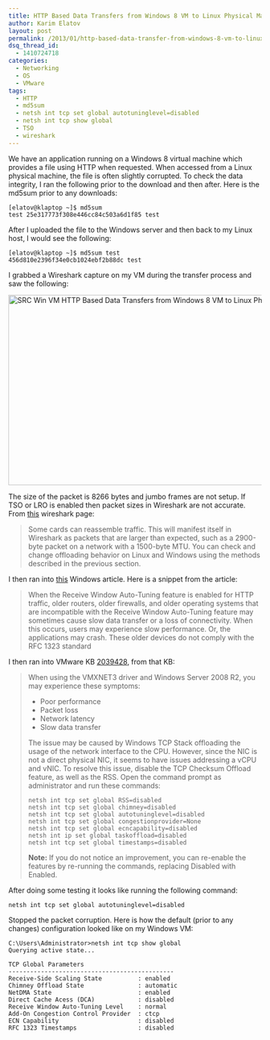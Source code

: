 ```yaml
---
title: HTTP Based Data Transfers from Windows 8 VM to Linux Physical Machine are Corrupted
author: Karim Elatov
layout: post
permalink: /2013/01/http-based-data-transfer-from-windows-8-vm-to-linux-physical-machine-gets-corrupted/
dsq_thread_id:
  - 1410724718
categories:
  - Networking
  - OS
  - VMware
tags:
  - HTTP
  - md5sum
  - netsh int tcp set global autotuninglevel=disabled
  - netsh int tcp show global
  - TSO
  - wireshark
---
```

We have an application running on a Windows 8 virtual machine which provides a file using HTTP when requested. When accessed from a Linux physical machine, the file is often slightly corrupted. To check the data integrity, I ran the following prior to the download and then after. Here is the md5sum prior to any downloads:

    [elatov@klaptop ~]$ md5sum 
    test 25e317773f308e446cc84c503a6d1f85 test
    

After I uploaded the file to the Windows server and then back to my Linux host, I would see the following:

    [elatov@klaptop ~]$ md5sum test 
    456d810e2396f34e0cb1024ebf2b88dc test
    

I grabbed a Wireshark capture on my VM during the transfer process and saw the following:

<a href="http://virtuallyhyper.com/2013/01/http-based-data-transfer-from-windows-8-vm-to-linux-physical-machine-gets-corrupted/src_win_vm/" onclick="javascript:_gaq.push(['_trackEvent','outbound-article','http://virtuallyhyper.com/2013/01/http-based-data-transfer-from-windows-8-vm-to-linux-physical-machine-gets-corrupted/src_win_vm/']);" rel="attachment wp-att-5415"><img class="alignnone size-full wp-image-5415" alt="SRC Win VM HTTP Based Data Transfers from Windows 8 VM to Linux Physical Machine are Corrupted" src="http://virtuallyhyper.com/wp-content/uploads/2012/12/SRC_Win_VM.png" width="1262" height="378" title="HTTP Based Data Transfers from Windows 8 VM to Linux Physical Machine are Corrupted" /></a>

The size of the packet is 8266 bytes and jumbo frames are not setup. If TSO or LRO is enabled then packet sizes in Wireshark are not accurate. From <a href="http://wiki.wireshark.org/CaptureSetup/Offloading" onclick="javascript:_gaq.push(['_trackEvent','outbound-article','http://wiki.wireshark.org/CaptureSetup/Offloading']);">this</a> wireshark page:

> Some cards can reassemble traffic. This will manifest itself in Wireshark as packets that are larger than expected, such as a 2900-byte packet on a network with a 1500-byte MTU. You can check and change offloading behavior on Linux and Windows using the methods described in the previous section.

I then ran into <a href="http://support.microsoft.com/kb/947239" onclick="javascript:_gaq.push(['_trackEvent','outbound-article','http://support.microsoft.com/kb/947239']);">this</a> Windows article. Here is a snippet from the article:

> When the Receive Window Auto-Tuning feature is enabled for HTTP traffic, older routers, older firewalls, and older operating systems that are incompatible with the Receive Window Auto-Tuning feature may sometimes cause slow data transfer or a loss of connectivity. When this occurs, users may experience slow performance. Or, the applications may crash. These older devices do not comply with the RFC 1323 standard

I then ran into VMware KB <a href="http://kb.vmware.com/kb/2039428" onclick="javascript:_gaq.push(['_trackEvent','outbound-article','http://kb.vmware.com/kb/2039428']);">2039428</a>, from that KB:

> When using the VMXNET3 driver and Windows Server 2008 R2, you may experience these symptoms:
> 
> *   Poor performance
> *   Packet loss
> *   Network latency
> *   Slow data transfer 
> 
> The issue may be caused by Windows TCP Stack offloading the usage of the network interface to the CPU. However, since the NIC is not a direct physical NIC, it seems to have issues addressing a vCPU and vNIC. To resolve this issue, disable the TCP Checksum Offload feature, as well as the RSS. Open the command prompt as administrator and run these commands:
> 
>     netsh int tcp set global RSS=disabled 
>     netsh int tcp set global chimney=disabled 
>     netsh int tcp set global autotuninglevel=disabled 
>     netsh int tcp set global congestionprovider=None 
>     netsh int tcp set global ecncapability=disabled 
>     netsh int ip set global taskoffload=disabled 
>     netsh int tcp set global timestamps=disabled
>     
> 
> **Note:** If you do not notice an improvement, you can re-enable the features by re-running the commands, replacing Disabled with Enabled.

After doing some testing it looks like running the following command:

    netsh int tcp set global autotuninglevel=disabled
    

Stopped the packet corruption. Here is how the default (prior to any changes) configuration looked like on my Windows VM:

    C:\Users\Administrator>netsh int tcp show global
    Querying active state...
    
    TCP Global Parameters
    ----------------------------------------------
    Receive-Side Scaling State          : enabled
    Chimney Offload State               : automatic
    NetDMA State                        : enabled
    Direct Cache Acess (DCA)            : disabled
    Receive Window Auto-Tuning Level    : normal
    Add-On Congestion Control Provider  : ctcp
    ECN Capability                      : disabled
    RFC 1323 Timestamps                 : disabled
    


